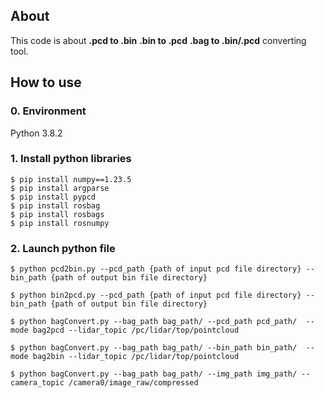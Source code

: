 ## About ##

This code is about **.pcd to .bin**  **.bin to .pcd** **.bag to .bin/.pcd** converting tool.  

## How to use ##
### 0. Environment ###
Python 3.8.2

### 1. Install python libraries ###
`$ pip install numpy==1.23.5`  
`$ pip install argparse`  
`$ pip install pypcd`   
`$ pip install rosbag`  
`$ pip install rosbags`  
`$ pip install rosnumpy`  

### 2. Launch python file ###
`$ python pcd2bin.py --pcd_path {path of input pcd file directory} --bin_path {path of output bin file directory}`

`$ python bin2pcd.py --pcd_path {path of input pcd file directory} --bin_path {path of output bin file directory}`

`$ python bagConvert.py --bag_path bag_path/ --pcd_path pcd_path/  --mode bag2pcd --lidar_topic /pc/lidar/top/pointcloud`

`$ python bagConvert.py --bag_path bag_path/ --bin_path bin_path/  --mode bag2bin --lidar_topic /pc/lidar/top/pointcloud `

`$ python bagConvert.py --bag_path bag_path/ --img_path img_path/ --camera_topic /camera0/image_raw/compressed`

